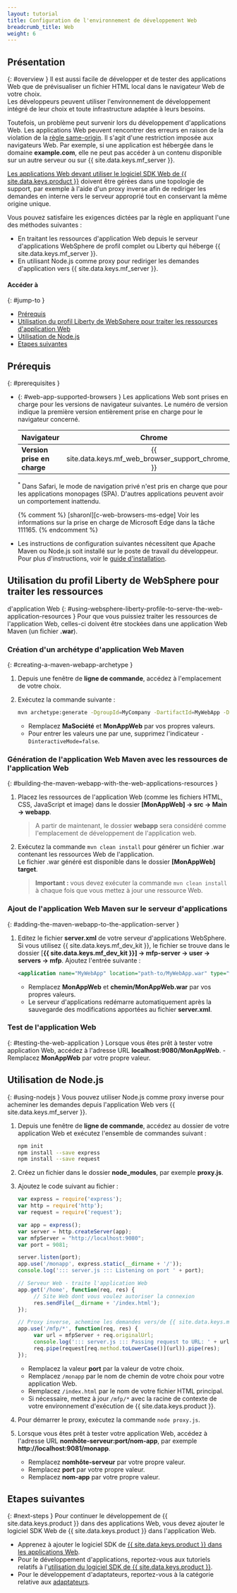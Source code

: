 ```yaml
---
layout: tutorial
title: Configuration de l'environnement de développement Web
breadcrumb_title: Web
weight: 6
---
```

<!-- NLS_CHARSET=UTF-8 -->
## Présentation
{: #overview }
Il est aussi facile de développer et de tester des applications Web que de prévisualiser un fichier HTML local dans le navigateur Web de votre choix.  
Les développeurs peuvent utiliser l'environnement de développement intégré de leur choix et toute infrastructure adaptée à leurs besoins.

Toutefois, un problème peut survenir lors du développement d'applications Web. Les applications Web peuvent rencontrer des erreurs en raison de la violation de la [règle same-origin](https://developer.mozilla.org/en-US/docs/Web/Security/Same-origin_policy). Il s'agit d'une restriction imposée aux navigateurs Web. Par exemple, si une application est hébergée dans le domaine **example.com**, elle ne peut pas accéder à un contenu disponible sur un autre serveur ou sur {{ site.data.keys.mf_server }}.

[Les applications Web devant utiliser le logiciel SDK Web de {{ site.data.keys.product }}](../../../application-development/sdk/web) doivent être gérées dans une topologie de support, par exemple à l'aide d'un proxy inverse afin de rediriger les demandes en interne vers le serveur approprié tout en conservant la même origine unique.

Vous pouvez satisfaire les exigences dictées par la règle en appliquant l'une des méthodes suivantes :

- En traitant les ressources d'application Web depuis le serveur d'applications WebSphere de profil complet ou Liberty qui héberge {{ site.data.keys.mf_server }}.
- En utilisant Node.js comme proxy pour rediriger les demandes d'application vers {{ site.data.keys.mf_server }}.

#### Accéder à
{: #jump-to }
- [Prérequis](#prerequisites)
- [Utilisation du profil Liberty de WebSphere pour traiter les ressources d'application Web ](#using-websphere-liberty-profile-to-serve-the-web-application-resources)
- [Utilisation de Node.js](#using-nodejs)
- [Etapes suivantes](#next-steps)

## Prérequis
{: #prerequisites }
-   {: #web-app-supported-browsers }
    Les applications Web sont prises en charge pour les versions de navigateur suivantes. Le numéro de version indique la première version entièrement prise en charge pour le navigateur concerné.

    | Navigateur               | Chrome   | Safari<sup>*</sup>   | Internet Explorer   | Firefox   | Android Browser   |
    |-----------------------|:--------:|:--------------------:|:-------------------:|:---------:|:-----------------:|
    | **Version prise en charge** |  {{ site.data.keys.mf_web_browser_support_chrome_ver }} | {{ site.data.keys.mf_web_browser_support_safari_ver }} | {{ site.data.keys.mf_web_browser_support_ie_ver }} | {{ site.data.keys.mf_web_browser_support_firefox_ver }} | {{ site.data.keys.mf_web_browser_support_android_ver }}  |

    <sup>*</sup> Dans Safari, le mode de navigation privé n'est pris en charge que pour les applications monopages (SPA). D'autres applications peuvent avoir un comportement inattendu.

    {% comment %} [sharonl][c-web-browsers-ms-edge] Voir les informations sur la prise en charge de Microsoft Edge dans la tâche 111165. {% endcomment %}

-   Les instructions de configuration suivantes nécessitent que Apache Maven ou Node.js soit installé sur le poste de travail du développeur. Pour plus d'instructions, voir le [guide d'installation](../mobilefirst/installation-guide/).

## Utilisation du profil Liberty de WebSphere pour traiter les ressources
d'application Web
{: #using-websphere-liberty-profile-to-serve-the-web-application-resources }
Pour que vous puissiez traiter les ressources de l'application Web, celles-ci doivent être stockées dans une application Web Maven (un fichier **.war**).

### Création d'un archétype d'application Web Maven
{: #creating-a-maven-webapp-archetype }
1. Depuis une fenêtre de **ligne de commande**, accédez à l'emplacement de votre choix.
2. Exécutez la commande suivante :

   ```bash
   mvn archetype:generate -DgroupId=MyCompany -DartifactId=MyWebApp -DarchetypeArtifactId=maven-archetype-webapp -DinteractiveMode=false
   ```
    - Remplacez **MaSociété** et **MonAppWeb** par vos propres valeurs.
    - Pour entrer les valeurs une par une, supprimez l'indicateur `-DinteractiveMode=false`.

### Génération de l'application Web Maven avec les ressources de l'application Web
{: #building-the-maven-webapp-with-the-web-applications-resources }
1. Placez les ressources de l'application Web (comme les fichiers HTML, CSS, JavaScript et image) dans le dossier **[MonAppWeb] → src → Main → webapp**.

    > A partir de maintenant, le dossier **webapp** sera considéré comme l'emplacement de développement de l'application web.

2. Exécutez la commande `mvn clean install` pour générer un fichier .war contenant les ressources Web de l'application.  
   Le fichier .war généré est disponible dans le dossier **[MonAppWeb] target**.

    > <span class="glyphicon glyphicon-exclamation-sign" aria-hidden="true"></span> **Important :** vous devez exécuter la commande `mvn clean install` à chaque fois que vous mettez à jour une ressource Web.

### Ajout de l'application Web Maven sur le serveur d'applications
{: #adding-the-maven-webapp-to-the-application-server }
1. Editez le fichier **server.xml** de votre serveur d'applications WebSphere.  
    Si vous utilisez {{ site.data.keys.mf_dev_kit }}, le fichier se trouve dans le dossier [**{{ site.data.keys.mf_dev_kit }}] → mfp-server → user → servers → mfp**. Ajoutez l'entrée suivante :

   ```xml
   <application name="MyWebApp" location="path-to/MyWebApp.war" type="war"></application>
   ```
    - Remplacez **MonAppWeb** et
**chemin/MonAppWeb.war** par vos propres valeurs.
    - Le serveur d'applications redémarre automatiquement après la sauvegarde des modifications apportées au fichier **server.xml**.  

### Test de l'application Web
{: #testing-the-web-application }
Lorsque vous êtes prêt à tester votre application Web, accédez à l'adresse URL **localhost:9080/MonAppWeb**.
    - Remplacez **MonAppWeb** par votre propre valeur.

## Utilisation de Node.js
{: #using-nodejs }
Vous pouvez utiliser Node.js comme proxy inverse pour acheminer les demandes depuis l'application Web vers {{ site.data.keys.mf_server }}.

1. Depuis une fenêtre de **ligne de commande**, accédez au dossier de votre application Web et exécutez l'ensemble de commandes suivant :

   ```bash
   npm init
   npm install --save express
   npm install --save request
   ```

2. Créez un fichier dans le dossier **node_modules**, par exemple **proxy.js**.
3. Ajoutez le code suivant au fichier :

   ```javascript
   var express = require('express');
   var http = require('http');
   var request = require('request');

   var app = express();
   var server = http.createServer(app);
   var mfpServer = "http://localhost:9080";
   var port = 9081;

   server.listen(port);
   app.use('/monapp', express.static(__dirname + '/'));
   console.log('::: server.js ::: Listening on port ' + port);

   // Serveur Web - traite l'application Web
   app.get('/home', function(req, res) {
        // Site Web dont vous voulez autoriser la connexion
        res.sendFile(__dirname + '/index.html');
   });

   // Proxy inverse, achemine les demandes vers/de {{ site.data.keys.mf_server }}
   app.use('/mfp/*', function(req, res) {
        var url = mfpServer + req.originalUrl;
        console.log('::: server.js ::: Passing request to URL: ' + url);
        req.pipe(request[req.method.toLowerCase()](url)).pipe(res);
   });
   ```
    - Remplacez la valeur **port** par la valeur de votre choix.
    - Remplacez `/monapp` par le nom de chemin de votre choix pour votre application Web.
    - Remplacez `/index.html` par le nom de votre fichier HTML principal.
    - Si nécessaire, mettez à jour `/mfp/*` avec la racine de contexte de votre environnement d'exécution de {{ site.data.keys.product }}.

4. Pour démarrer le proxy, exécutez la commande `node proxy.js`.
5. Lorsque vous êtes prêt à tester votre application Web, accédez à l'adresse URL **nomhôte-serveur:port/nom-app**, par exemple **http://localhost:9081/monapp**.
    - Remplacez **nomhôte-serveur** par votre propre valeur.
    - Remplacez **port** par votre propre valeur.
    - Remplacez **nom-app** par votre propre valeur.

## Etapes suivantes
{: #next-steps }
Pour continuer le développement de {{ site.data.keys.product }} dans des applications Web, vous devez ajouter le logiciel SDK Web de {{ site.data.keys.product }} dans l'application Web.

* Apprenez à ajouter le logiciel SDK de [{{ site.data.keys.product }} dans les applications Web](../../../application-development/sdk/web/).
* Pour le développement d'applications, reportez-vous aux tutoriels relatifs à l'[utilisation du logiciel SDK de {{ site.data.keys.product }}](../../../application-development/).
* Pour le développement d'adaptateurs, reportez-vous à la catégorie relative aux [adaptateurs](../../../adapters/).
